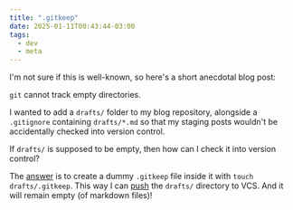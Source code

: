 ```yaml
---
title: ".gitkeep"
date: 2025-01-11T00:43:44-03:00
tags:
  - dev
  - meta
---
```


I'm not sure if this is well-known, so here's a short anecdotal blog post:

`git` cannot track empty directories.

I wanted to add a `drafts/` folder to my blog repository, alongside a
`.gitignore` containing `drafts/*.md` so that my staging posts wouldn't be
accidentally checked into version control.

If `drafts/` is supposed to be empty, then how can I check it into version
control?

The [answer](https://stackoverflow.com/a/7229996/1745064) is to create a dummy
`.gitkeep` file inside it with `touch drafts/.gitkeep`. This way I can
[push](https://github.com/thiagowfx/thiagowfx.github.io/tree/master/drafts) the
`drafts/` directory to VCS. And it will remain empty (of markdown files)!
